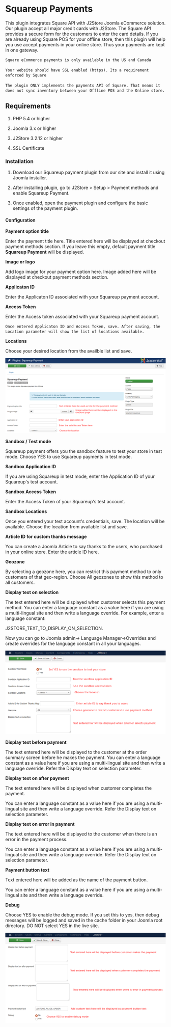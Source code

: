 # Squareup Payments

This plugin integrates Square API with J2Store Joomla eCommerce solution. Our plugin accept all major credit cards with J2Store. The Square API provides a secure form for the customers to enter the card details. If you are already using Square POS for your offline store, then this plugin will help you use accept payments in your online store. Thus your payments are kept in one gateway.

```
Square eCommerce payments is only available in the US and Canada

Your website should have SSL enabled (https). Its a requirement enforced by Square

The plugin ONLY implements the payments API of Square. That means it does not sync inventory between your Offline POS and the Online store.
```

## Requirements

1. PHP 5.4 or higher

2. Joomla 3.x or higher

3. J2Store 3.2.12 or higher

4. SSL Certificate

### Installation

1. Download our Squareup payment plugin from our site and install it using Joomla installer.

2. After installing plugin, go to J2Store > Setup > Payment methods and enable Squareup Payment.

3. Once enabled, open the payment plugin and configure the basic settings of the payment plugin.

#### Configuration

**Payment option title**

Enter the payment title here. Title entered here will be displayed at checkout payment methods section. If you leave this empty, default payment title **Squareup Payment** will be displayed.

**Image or logo**

Add logo image for your payment option here. Image added here will be displayed at checkout payment methods section.

**Applicaton ID**

Enter the Applicaton ID associated with your Squareup payment account.

**Access Token**

Enter the Access token associated with your Squareup payment account.

```
Once entered Applicaton ID and Access Token, save. After saving, the Location parameter will show the list of locations available.
```

**Locations**

Choose your desired location from the availble list and save.

![](./assets/images/square-01.png)

**Sandbox / Test mode**

Squareup payment offers you the sandbox feature to test your store in test mode. Choose YES to use Squareup payments in test mode.

**Sandbox Application ID**

If you are using Squareup in test mode, enter the Application ID of your Squareup's test account.

**Sandbox Access Token**

Enter the Access Token of your Squareup's test account.

**Sandbox Locations**

Once you entered your test account's credentials, save. The location will be available. Choose the location from available list and save.

**Article ID for custom thanks message**

You can create a Joomla Article to say thanks to the users, who purchased in your online store. Enter the article ID here.

**Geozone**

By selecting a geozone here, you can restrict this payment method to only customers of that geo-region. Choose All geozones to show this method to all customers.

**Display text on selection**

The text entered here will be displayed when customer selects this payment method. You can enter a language constant as a value here if you are using a multi-lingual site and then write a language override. For example, enter a language constant:

J2STORE_TEXT_TO_DISPLAY_ON_SELECTION.

Now you can go to Joomla admin-> Language Manager->Overrides and create overrides for the language constant in all your languages.

![](./assets/images/square-02.png)

**Display text before payment**

The text entered here will be displayed to the customer at the order summary screen before he makes the payment. You can enter a language constant as a value here if you are using a multi-lingual site and then write a language override. Refer the Display text on selection parameter.

**Display text on after payment**

The text entered here will be displayed when customer completes the payment.

You can enter a language constant as a value here if you are using a multi-lingual site and then write a language override. Refer the Display text on selection parameter.

**Display text on error in payment**

The text entered here will be displayed to the customer when there is an error in the payment process.

You can enter a language constant as a value here if you are using a multi-lingual site and then write a language override. Refer the Display text on selection parameter.

**Payment button text**

Text entered here will be added as the name of the payment button.

You can enter a language constant as a value here if you are using a multi-lingual site and then write a language override.

**Debug**

Choose YES to enable the debug mode. If you set this to yes, then debug messages will be logged and saved in the cache folder in your Joomla root directory. DO NOT select YES in the live site.

![](./assets/images/square-03.png)
